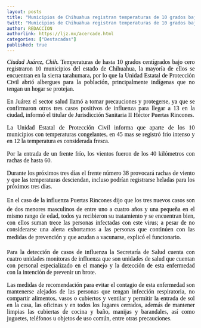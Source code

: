 ```yaml
---
layout: posts
title: "Municipios de Chihuahua registran temperaturas de 10 grados bajo cero"
twitt: "Municipios de Chihuahua registran temperaturas de 10 grados bajo cero"
author: REDACCION
authorlink: https://ljz.mx/acercade.html
categories: ["Destacadas"]
published: true
---
```

<p style="text-align: justify;">
  <em style="color: #000000; font-family: Times, 'Times New Roman', serif; font-size: 16px; line-height: normal;">Ciudad Juárez, Chih. </em><span style="color: #000000; font-family: Times, 'Times New Roman', serif; font-size: 16px; line-height: normal;">Temperaturas de hasta 10 grados centígrados bajo cero registraron 10 municipios del estado de Chihuahua, la mayoría de ellos se encuentran en la sierra tarahumara, por lo que la Unidad Estatal de Protección Civil abrió albergues para la población, principalmente indígenas que no tengan un hogar se protejan.</span>
</p>

<p style="color: #000000; font-family: Times, 'Times New Roman', serif; font-size: 16px; line-height: normal; text-align: justify;">
  En Juárez el sector salud llamó a tomar precauciones y protegerse, ya que se confirmaron otros tres casos positivos de influenza para llegar a 13 en la ciudad, informó el titular de Jurisdicción Sanitaria II Héctor Puertas Rincones.
</p>

<p style="color: #000000; font-family: Times, 'Times New Roman', serif; font-size: 16px; line-height: normal; text-align: justify;">
  La Unidad Estatal de Protección Civil informa que aparte de los 10 municipios con temperaturas congelantes, en 45 mas se registró frío intenso y en 12 la temperatura es considerada fresca.
</p>

<p style="color: #000000; font-family: Times, 'Times New Roman', serif; font-size: 16px; line-height: normal; text-align: justify;">
  Por la entrada de un frente frío, los vientos fueron de los 40 kilómetros con rachas de hasta 60.
</p>

<p style="color: #000000; font-family: Times, 'Times New Roman', serif; font-size: 16px; line-height: normal; text-align: justify;">
  Durante los próximos tres días el frente número 38 provocará rachas de viento y que las temperaturas desciendan, incluso podrían registrarse heladas para los próximos tres días.
</p>

<p style="color: #000000; font-family: Times, 'Times New Roman', serif; font-size: 16px; line-height: normal; text-align: justify;">
  En el caso de la influenza Puertas Rincones dijo que los tres nuevos casos son de dos menores masculinos de entre uno a cuatro años y una pequeña en el mismo rango de edad, todos ya recibieron su tratamiento y se encuentran bien, con ellos suman trece las personas infectadas con este virus; a pesar de no considerarse una alerta exhortamos a las personas que continúen con las medidas de prevención y que acudan a vacunarse, explicó el funcionario.
</p>

<p style="color: #000000; font-family: Times, 'Times New Roman', serif; font-size: 16px; line-height: normal; text-align: justify;">
  Para la detección de casos de influenza la Secretaría de Salud cuenta con cuatro unidades monitoras de influenza que son unidades de salud que cuentan con personal especializado en el manejo y la detección de esta enfermedad con la intención de prevenir un brote.
</p>

<p style="color: #000000; font-family: Times, 'Times New Roman', serif; font-size: 16px; line-height: normal; text-align: justify;">
  Las medidas de recomendación para evitar el contagio de esta enfermedad son mantenerse alejados de las personas que tengan infección respiratoria, no compartir alimentos, vasos o cubiertos y ventilar y permitir la entrada de sol en la casa, las oficinas y en todos los lugares cerrados, además de mantener limpias las cubiertas de cocina y baño, manijas y barandales, así como juguetes, teléfonos u objetos de uso común, entre otras precauciones.
</p>
